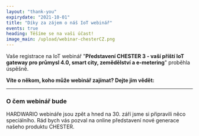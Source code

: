 ```yaml
---
layout: "thank-you"
expirydate: "2021-10-01"
title: "Díky za zájem o náš IoT webinář"
events: true
heading: Těšíme se na vaši účast!
image_main: /upload/webinar-chesterCZ.png
---
```


Vaše registrace na IoT webinář "**Představení CHESTER 3 - vaší příští IoT gateway pro průmysl 4.0, smart city, zemědělství a e-metering**" proběhla úspěšně.

**Víte o někom, koho může webinář zajímat? Dejte jim vědět:**
<div class="addthis_inline_share_toolbox pb-30" data-url="https://www.hardwario.com/cs/events/2021-09-30-webinar-industry/" data-title="[IoT webinář] Disruptivní digitalizace retailu pomocí IoT technologií" data-description="Zúčastním se IoT webináře ředstavení CHESTER 3 - vaší příští IoT gateway pro průmysl 4.0, smart city, zemědělství a e-metering" ></div>

<hr class = "mb-30"/>

<h3 class = "mb-20">O čem webinář bude</h3>

<p>HARDWARIO webináře jsou zpět a hned na 30. září jsme si připravili něco speciálního. Rád bych vás pozval na online představení nové generace našeho produktu CHESTER. </p>